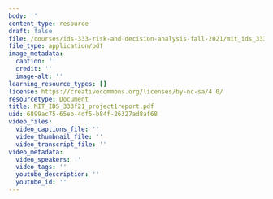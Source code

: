 ```yaml
---
body: ''
content_type: resource
draft: false
file: /courses/ids-333-risk-and-decision-analysis-fall-2021/mit_ids_333f21_project1report3.pdf
file_type: application/pdf
image_metadata:
  caption: ''
  credit: ''
  image-alt: ''
learning_resource_types: []
license: https://creativecommons.org/licenses/by-nc-sa/4.0/
resourcetype: Document
title: MIT_IDS_333f21_project1report.pdf
uid: 6899ac75-65eb-4df5-b84f-26327ad8af68
video_files:
  video_captions_file: ''
  video_thumbnail_file: ''
  video_transcript_file: ''
video_metadata:
  video_speakers: ''
  video_tags: ''
  youtube_description: ''
  youtube_id: ''
---
```

